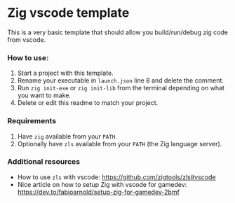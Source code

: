 # Zig vscode template

This is a very basic template that should allow you build/run/debug zig code from vscode.

### How to use:
1. Start a project with this template.
2. Rename your executable in `launch.json` line 8 and delete the comment.
3. Run `zig init-exe` or `zig init-lib` from the terminal depending on what you want to make.
4. Delete or edit this readme to match your project.

### Requirements
1. Have `zig` available from your `PATH`.
2. Optionally have `zls` available from your `PATH` (the Zig language server).


### Additional resources
- How to use `zls` with vscode: https://github.com/zigtools/zls#vscode
- Nice article on how to setup Zig with vscode for gamedev: https://dev.to/fabioarnold/setup-zig-for-gamedev-2bmf
